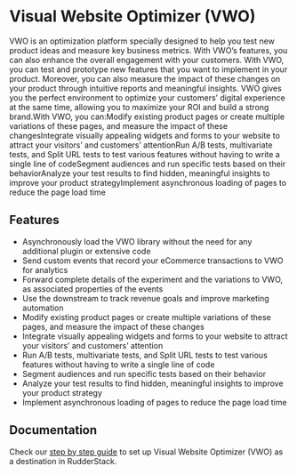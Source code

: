 # Visual Website Optimizer (VWO)

VWO is an optimization platform specially designed to help you test new product ideas and measure key business metrics. With VWO’s features, you can also enhance the overall engagement with your customers. With VWO, you can test and prototype new features that you want to implement in your product. Moreover, you can also measure the impact of these changes on your product through intuitive reports and meaningful insights. VWO gives you the perfect environment to optimize your customers’ digital experience at the same time, allowing you to maximize your ROI and build a strong brand.With VWO, you can:Modify existing product pages or create multiple variations of these pages, and measure the impact of these changesIntegrate visually appealing widgets and forms to your website to attract your visitors’ and customers’ attentionRun A/B tests, multivariate tests, and Split URL tests to test various features without having to write a single line of codeSegment audiences and run specific tests based on their behaviorAnalyze your test results to find hidden, meaningful insights to improve your product strategyImplement asynchronous loading of pages to reduce the page load time

## Features
- Asynchronously load the VWO library without the need for any additional plugin or extensive code
- Send custom events that record your eCommerce transactions to VWO for analytics
- Forward complete details of the experiment and the variations to VWO, as associated properties of the events
- Use the downstream to track revenue goals and improve marketing automation
- Modify existing product pages or create multiple variations of these pages, and measure the impact of these changes
- Integrate visually appealing widgets and forms to your website to attract your visitors’ and customers’ attention
- Run A/B tests, multivariate tests, and Split URL tests to test various features without having to write a single line of code
- Segment audiences and run specific tests based on their behavior
- Analyze your test results to find hidden, meaningful insights to improve your product strategy
- Implement asynchronous loading of pages to reduce the page load time

## Documentation
Check our [step by step guide](https://docs.rudderstack.com/destinations/vwo-beta-visual-website-optimizer) to set up Visual Website Optimizer (VWO) as a destination in RudderStack.